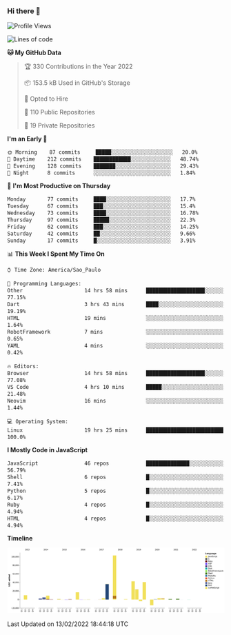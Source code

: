 ### Hi there 👋

<!--START_SECTION:waka-->
![Profile Views](http://img.shields.io/badge/Profile%20Views-8-blue)

![Lines of code](https://img.shields.io/badge/From%20Hello%20World%20I%27ve%20Written-292%20Thousand%20lines%20of%20code-blue)

**🐱 My GitHub Data** 

> 🏆 330 Contributions in the Year 2022
 > 
> 📦 153.5 kB Used in GitHub's Storage 
 > 
> 💼 Opted to Hire
 > 
> 📜 110 Public Repositories 
 > 
> 🔑 19 Private Repositories  
 > 
**I'm an Early 🐤** 

```text
🌞 Morning    87 commits     █████░░░░░░░░░░░░░░░░░░░░   20.0% 
🌆 Daytime    212 commits    ████████████░░░░░░░░░░░░░   48.74% 
🌃 Evening    128 commits    ███████░░░░░░░░░░░░░░░░░░   29.43% 
🌙 Night      8 commits      ░░░░░░░░░░░░░░░░░░░░░░░░░   1.84%

```
📅 **I'm Most Productive on Thursday** 

```text
Monday       77 commits     ████░░░░░░░░░░░░░░░░░░░░░   17.7% 
Tuesday      67 commits     ███░░░░░░░░░░░░░░░░░░░░░░   15.4% 
Wednesday    73 commits     ████░░░░░░░░░░░░░░░░░░░░░   16.78% 
Thursday     97 commits     █████░░░░░░░░░░░░░░░░░░░░   22.3% 
Friday       62 commits     ███░░░░░░░░░░░░░░░░░░░░░░   14.25% 
Saturday     42 commits     ██░░░░░░░░░░░░░░░░░░░░░░░   9.66% 
Sunday       17 commits     █░░░░░░░░░░░░░░░░░░░░░░░░   3.91%

```


📊 **This Week I Spent My Time On** 

```text
⌚︎ Time Zone: America/Sao_Paulo

💬 Programming Languages: 
Other                    14 hrs 58 mins      ███████████████████░░░░░░   77.15% 
Dart                     3 hrs 43 mins       ████░░░░░░░░░░░░░░░░░░░░░   19.19% 
HTML                     19 mins             ░░░░░░░░░░░░░░░░░░░░░░░░░   1.64% 
RobotFramework           7 mins              ░░░░░░░░░░░░░░░░░░░░░░░░░   0.65% 
YAML                     4 mins              ░░░░░░░░░░░░░░░░░░░░░░░░░   0.42%

🔥 Editors: 
Browser                  14 hrs 58 mins      ███████████████████░░░░░░   77.08% 
VS Code                  4 hrs 10 mins       █████░░░░░░░░░░░░░░░░░░░░   21.48% 
Neovim                   16 mins             ░░░░░░░░░░░░░░░░░░░░░░░░░   1.44%

💻 Operating System: 
Linux                    19 hrs 25 mins      █████████████████████████   100.0%

```

**I Mostly Code in JavaScript** 

```text
JavaScript               46 repos            ██████████████░░░░░░░░░░░   56.79% 
Shell                    6 repos             █░░░░░░░░░░░░░░░░░░░░░░░░   7.41% 
Python                   5 repos             █░░░░░░░░░░░░░░░░░░░░░░░░   6.17% 
Ruby                     4 repos             █░░░░░░░░░░░░░░░░░░░░░░░░   4.94% 
HTML                     4 repos             █░░░░░░░░░░░░░░░░░░░░░░░░   4.94%

```


**Timeline**

![Chart not found](https://raw.githubusercontent.com/jampow/jampow/master/charts/bar_graph.png) 


 Last Updated on 13/02/2022 18:44:18 UTC
<!--END_SECTION:waka-->
